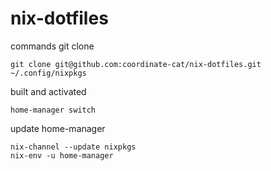 # nix-dotfiles

commands
git clone
```
git clone git@github.com:coordinate-cat/nix-dotfiles.git ~/.config/nixpkgs
```

built and activated
```
home-manager switch
```

update home-manager
```
nix-channel --update nixpkgs
nix-env -u home-manager
```

